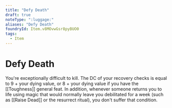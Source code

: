 ```yaml
---
title: "Defy Death"
draft: true
noteType: ":luggage:"
aliases: "Defy Death"
foundryId: Item.v8MOvwGsr8pyBUO0
tags:
  - Item
---
```


# Defy Death

You're exceptionally difficult to kill. The DC of your recovery checks is equal to 9 + your dying value, or 8 + your dying value if you have the [[Toughness]] general feat. In addition, whenever someone returns you to life using magic that would normally leave you debilitated for a week (such as [[Raise Dead]] or the resurrect ritual), you don't suffer that condition.
